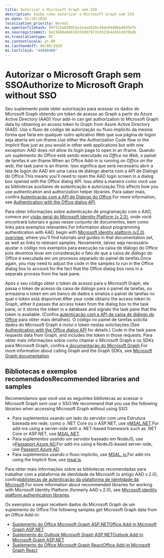 ```yaml
---
title: Autorizar o Microsoft Graph sem SSO
description: Saiba como autorizar o Microsoft Graph sem SSO
ms.date: 01/29/2020
localization_priority: Normal
ms.openlocfilehash: 99f515a038952e1eaae828c49de99d0bbd0d5bfb
ms.sourcegitcommit: be23b68eb661015508797333915b44381dd29bdb
ms.translationtype: MT
ms.contentlocale: pt-BR
ms.lasthandoff: 06/08/2020
ms.locfileid: "44608408"
---
```

# <a name="authorize-to-microsoft-graph-without-sso"></a><span data-ttu-id="de76b-103">Autorizar o Microsoft Graph sem SSO</span><span class="sxs-lookup"><span data-stu-id="de76b-103">Authorize to Microsoft Graph without SSO</span></span>

<span data-ttu-id="de76b-104">Seu suplemento pode obter autorização para acessar os dados do Microsoft Graph obtendo um token de acesso ao Graph a partir do Azure Active Directory (AAD).</span><span class="sxs-lookup"><span data-stu-id="de76b-104">Your add-in can get authorization to Microsoft Graph data by obtaining an access token to Graph from Azure Active Directory (AAD).</span></span> <span data-ttu-id="de76b-105">Use o fluxo de código de autorização ou fluxo implícito da mesma forma que faria em qualquer outro aplicativo Web que sua página de logon seja aberta em um iframe.</span><span class="sxs-lookup"><span data-stu-id="de76b-105">Use either the Authorization Code flow or the Implicit flow just as you would in other web applications but with one exception: AAD does not allow its login page to open in an iframe.</span></span> <span data-ttu-id="de76b-106">Quando um suplemento do Office está sendo executado no *Office na Web*, o painel de tarefas é um iframe.</span><span class="sxs-lookup"><span data-stu-id="de76b-106">When an Office Add-in is running on *Office on the web*, the task pane is an iframe.</span></span> <span data-ttu-id="de76b-107">Isso significa que será necessário abrir a tela de logon do AAD em uma caixa de diálogo aberta com a API de Diálogo do Office.</span><span class="sxs-lookup"><span data-stu-id="de76b-107">This means you'll need to open the AAD login screen in a dialog box opened with the Office dialog API.</span></span> <span data-ttu-id="de76b-108">Isso afeta a maneira como você usa as bibliotecas auxiliares de autenticação e autorização.</span><span class="sxs-lookup"><span data-stu-id="de76b-108">This affects how you use authentication and authorization helper libraries.</span></span> <span data-ttu-id="de76b-109">Para saber mais, confira [Autenticação com a API de Diálogo do Office](auth-with-office-dialog-api.md).</span><span class="sxs-lookup"><span data-stu-id="de76b-109">For more information, see [Authentication with the Office dialog API](auth-with-office-dialog-api.md).</span></span>

<span data-ttu-id="de76b-110">Para obter informações sobre autenticação de programação com o AAD, comece por [visão geral do Microsoft Identity Platform (v 2.0)](/azure/active-directory/develop/v2-overview), onde você encontrará tutoriais e guias nesse conjunto de documentos, bem como links para exemplos relevantes.</span><span class="sxs-lookup"><span data-stu-id="de76b-110">For information about programming authentication with AAD, begin with [Microsoft identity platform (v2.0) overview](/azure/active-directory/develop/v2-overview), where you'll find tutorials and guides in that documentation set, as well as links to relevant samples.</span></span> <span data-ttu-id="de76b-111">Novamente, talvez seja necessário ajustar o código nos exemplos para execução na caixa de diálogo do Office pois devemos levar em consideração o fato de que a caixa de diálogo do Office é executada em um processo separado do painel de tarefas.</span><span class="sxs-lookup"><span data-stu-id="de76b-111">Once again, you may need to adjust the code in the samples to run in the Office dialog box to account for the fact that the Office dialog box runs in a separate process from the task pane.</span></span>

<span data-ttu-id="de76b-112">Após o seu código obter o token de acesso para o Microsoft Graph, ele passa o token de acesso da caixa de diálogo para o painel de tarefas, ou armazena o token em um banco de dados e sinaliza o painel de tarefas no qual o token está disponível.</span><span class="sxs-lookup"><span data-stu-id="de76b-112">After your code obtains the access token to Graph, either it passes the access token from the dialog box to the task pane, or it stores the token in a database and signals the task pane that the token is available.</span></span> <span data-ttu-id="de76b-113">(Confira [autenticação com a API de caixa de diálogo do Office](auth-with-office-dialog-api.md) para obter mais detalhes). O código no painel de tarefas solicita dados do Microsoft Graph e inclui o token nestas solicitações.</span><span class="sxs-lookup"><span data-stu-id="de76b-113">(See [Authentication with the Office dialog API](auth-with-office-dialog-api.md) for details.) Code in the task pane requests data from Graph, and includes the token in those requests.</span></span> <span data-ttu-id="de76b-114">Para obter mais informações sobre como chamar o Microsoft Graph e os SDKs para Microsoft Graph, confira a[ documentação do Microsoft Graph](/graph/).</span><span class="sxs-lookup"><span data-stu-id="de76b-114">For more information about calling Graph and the Graph SDKs, see [Microsoft Graph documentation](/graph/).</span></span>

## <a name="recommended-libraries-and-samples"></a><span data-ttu-id="de76b-115">Bibliotecas e exemplos recomendados</span><span class="sxs-lookup"><span data-stu-id="de76b-115">Recommended libraries and samples</span></span>

<span data-ttu-id="de76b-116">Recomendamos que você use as seguintes bibliotecas ao acessar o Microsoft Graph sem usar o SSO:</span><span class="sxs-lookup"><span data-stu-id="de76b-116">We recommend that you use the following libraries when accessing Microsoft Graph without using SSO:</span></span>

- <span data-ttu-id="de76b-117">Para suplementos usando um lado do servidor com uma Estrutura baseada em rede, como o .NET Core ou o ASP.NET, use o[MSAL.NET](https://github.com/AzureAD/microsoft-authentication-library-for-dotnet/wiki#conceptual-documentation).</span><span class="sxs-lookup"><span data-stu-id="de76b-117">For add-ins using a server-side with a .NET-based framework such as .NET Core or ASP.NET, use [MSAL.NET](https://github.com/AzureAD/microsoft-authentication-library-for-dotnet/wiki#conceptual-documentation).</span></span>
- <span data-ttu-id="de76b-118">Para suplementos usando um servidor baseado em NodeJS, use o[Passaport Azure AD.](https://github.com/AzureAD/passport-azure-ad)</span><span class="sxs-lookup"><span data-stu-id="de76b-118">For add-ins using a NodeJS-based server-side, use [Passport Azure AD](https://github.com/AzureAD/passport-azure-ad).</span></span>
- <span data-ttu-id="de76b-119">Para suplementos usando o fluxo implícito, use [MSAL. js.](https://github.com/AzureAD/microsoft-authentication-library-for-js/wiki)</span><span class="sxs-lookup"><span data-stu-id="de76b-119">For add-ins using the Implicit flow, use [msal.js](https://github.com/AzureAD/microsoft-authentication-library-for-js/wiki).</span></span>

<span data-ttu-id="de76b-120">Para obter mais informações sobre as bibliotecas recomendadas para trabalhar com a plataforma de identidade da Microsoft (o antigo AAD v.2.0), confira[bibliotecas de autenticação da plataforma de identidade da Microsoft](/azure/active-directory/develop/reference-v2-libraries).</span><span class="sxs-lookup"><span data-stu-id="de76b-120">For more information about recommended libraries for working with Microsoft Identity Platform (formerly AAD v.2.0), see [Microsoft identity platform authentication libraries](/azure/active-directory/develop/reference-v2-libraries).</span></span>

<span data-ttu-id="de76b-121">Os exemplos a seguir recebem dados do Microsoft Graph de um suplemento do Office:</span><span class="sxs-lookup"><span data-stu-id="de76b-121">The following samples get Microsoft Graph data from an Office Add-in:</span></span>

- [<span data-ttu-id="de76b-122">Suplemento do Office Microsoft Graph ASP.NET</span><span class="sxs-lookup"><span data-stu-id="de76b-122">Office Add-in Microsoft Graph ASP.NET</span></span>](https://github.com/OfficeDev/PnP-OfficeAddins/tree/master/Samples/auth/Office-Add-in-Microsoft-Graph-ASPNET)
- [<span data-ttu-id="de76b-123">Suplemento do Outlook Microsoft Graph ASP.NET</span><span class="sxs-lookup"><span data-stu-id="de76b-123">Outlook Add-in Microsoft Graph ASP.NET</span></span>](https://github.com/OfficeDev/PnP-OfficeAddins/tree/master/Samples/auth/Outlook-Add-in-Microsoft-Graph-ASPNET)
- [<span data-ttu-id="de76b-124">Suplemento do Office Microsoft Graph React</span><span class="sxs-lookup"><span data-stu-id="de76b-124">Office Add-in Microsoft Graph React</span></span>](https://github.com/OfficeDev/PnP-OfficeAddins/tree/master/Samples/auth/Office-Add-in-Microsoft-Graph-React)
